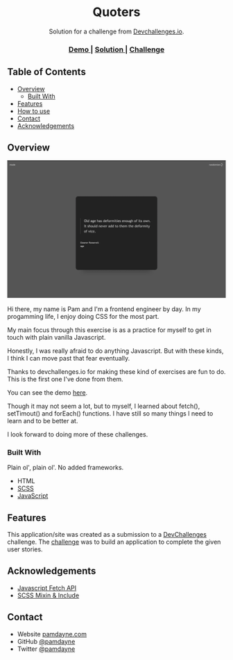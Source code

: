 <!-- Please update value in the {}  -->

<h1 align="center">Quoters</h1>

<div align="center">
   Solution for a challenge from  <a href="http://devchallenges.io" target="_blank">Devchallenges.io</a>.
</div>

<div align="center">
  <h3>
    <a href="https://rand-quoter.netlify.app/">
      Demo
    </a>
    <span> | </span>
    <a href="https://github.com/pamdayne/random-quotes">
      Solution
    </a>
    <span> | </span>
    <a href="https://devchallenges.io/challenges/8Y3J4ucAMQpSnYTwwWW8">
      Challenge
    </a>
  </h3>
</div>

<!-- TABLE OF CONTENTS -->


## Table of Contents

- [Overview](#overview)
  - [Built With](#built-with)
- [Features](#features)
- [How to use](#how-to-use)
- [Contact](#contact)
- [Acknowledgements](#acknowledgements)

<!-- OVERVIEW -->

## Overview

![screenshot](https://raw.githubusercontent.com/pamdayne/random-quotes/master/featimg_quotes.png)



Hi there, my name is Pam and I'm a frontend engineer by day. In my progamming life, I enjoy doing CSS for the most part. 

My main focus through this exercise is as a practice for myself to get in touch with plain vanilla Javascript. 

Honestly, I was really afraid to do anything Javascript. But with these kinds, I think I can move past that fear eventually.

Thanks to devchallenges.io for making these kind of exercises are fun to do. This is the first one I've done from them.

You can see the demo [here](https://rand-quoter.netlify.app/).

Though it may not seem a lot, but to myself, I learned about fetch(), setTimout() and forEach() functions. I have still so many things I need to learn and to be better at. 

I look forward to doing more of these challenges.

### Built With

<!-- This section should list any major frameworks that you built your project using. Here are a few examples.-->
Plain ol', plain ol'. No added frameworks.
- HTML
- [SCSS](https://sass-lang.com/)
- [JavaScript](https://www.javascript.com/)

## Features

<!-- List the features of your application or follow the template. Don't share the figma file here :) -->

This application/site was created as a submission to a [DevChallenges](https://devchallenges.io/challenges) challenge. The [challenge](https://devchallenges.io/challenges/8Y3J4ucAMQpSnYTwwWW8) was to build an application to complete the given user stories.

## Acknowledgements

<!-- This section should list any articles or add-ons/plugins that helps you to complete the project. This is optional but it will help you in the future. For example: -->

- [Javascript Fetch API](https://www.javascripttutorial.net/javascript-fetch-api/)
- [SCSS Mixin & Include](https://sass-lang.com/documentation/at-rules/mixin)

## Contact

- Website [pamdayne.com](https://pamdayne.com/})
- GitHub [@pamdayne](https://github.com/pamdayne})
- Twitter [@pamdayne](https://{twitter.com/pamdayne})
